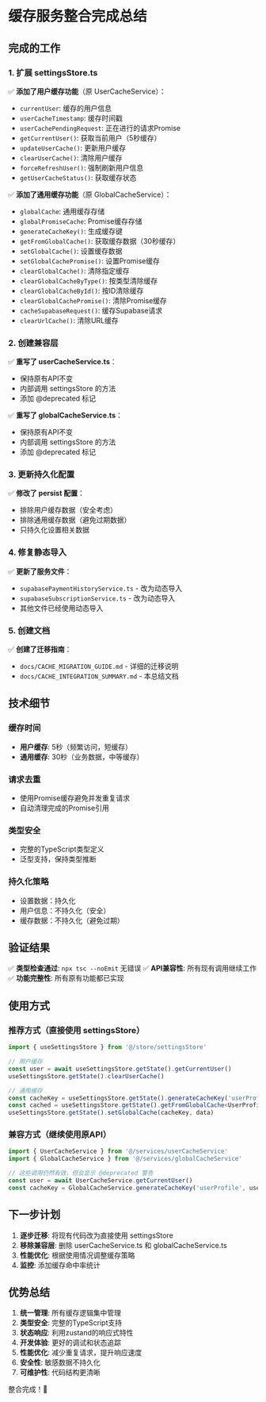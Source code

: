 # 缓存服务整合完成总结

## 完成的工作

### 1. 扩展 settingsStore.ts

✅ **添加了用户缓存功能**（原 UserCacheService）：
- `currentUser`: 缓存的用户信息
- `userCacheTimestamp`: 缓存时间戳
- `userCachePendingRequest`: 正在进行的请求Promise
- `getCurrentUser()`: 获取当前用户（5秒缓存）
- `updateUserCache()`: 更新用户缓存
- `clearUserCache()`: 清除用户缓存
- `forceRefreshUser()`: 强制刷新用户信息
- `getUserCacheStatus()`: 获取缓存状态

✅ **添加了通用缓存功能**（原 GlobalCacheService）：
- `globalCache`: 通用缓存存储
- `globalPromiseCache`: Promise缓存存储
- `generateCacheKey()`: 生成缓存键
- `getFromGlobalCache()`: 获取缓存数据（30秒缓存）
- `setGlobalCache()`: 设置缓存数据
- `setGlobalCachePromise()`: 设置Promise缓存
- `clearGlobalCache()`: 清除指定缓存
- `clearGlobalCacheByType()`: 按类型清除缓存
- `clearGlobalCacheById()`: 按ID清除缓存
- `clearGlobalCachePromise()`: 清除Promise缓存
- `cacheSupabaseRequest()`: 缓存Supabase请求
- `clearUrlCache()`: 清除URL缓存

### 2. 创建兼容层

✅ **重写了 userCacheService.ts**：
- 保持原有API不变
- 内部调用 settingsStore 的方法
- 添加 @deprecated 标记

✅ **重写了 globalCacheService.ts**：
- 保持原有API不变
- 内部调用 settingsStore 的方法
- 添加 @deprecated 标记

### 3. 更新持久化配置

✅ **修改了 persist 配置**：
- 排除用户缓存数据（安全考虑）
- 排除通用缓存数据（避免过期数据）
- 只持久化设置相关数据

### 4. 修复静态导入

✅ **更新了服务文件**：
- `supabasePaymentHistoryService.ts` - 改为动态导入
- `supabaseSubscriptionService.ts` - 改为动态导入
- 其他文件已经使用动态导入

### 5. 创建文档

✅ **创建了迁移指南**：
- `docs/CACHE_MIGRATION_GUIDE.md` - 详细的迁移说明
- `docs/CACHE_INTEGRATION_SUMMARY.md` - 本总结文档

## 技术细节

### 缓存时间
- **用户缓存**: 5秒（频繁访问，短缓存）
- **通用缓存**: 30秒（业务数据，中等缓存）

### 请求去重
- 使用Promise缓存避免并发重复请求
- 自动清理完成的Promise引用

### 类型安全
- 完整的TypeScript类型定义
- 泛型支持，保持类型推断

### 持久化策略
- 设置数据：持久化
- 用户信息：不持久化（安全）
- 缓存数据：不持久化（避免过期）

## 验证结果

✅ **类型检查通过**: `npx tsc --noEmit` 无错误
✅ **API兼容性**: 所有现有调用继续工作
✅ **功能完整性**: 所有原有功能都已实现

## 使用方式

### 推荐方式（直接使用 settingsStore）

```typescript
import { useSettingsStore } from '@/store/settingsStore'

// 用户缓存
const user = await useSettingsStore.getState().getCurrentUser()
useSettingsStore.getState().clearUserCache()

// 通用缓存
const cacheKey = useSettingsStore.getState().generateCacheKey('userProfile', userId)
const cached = useSettingsStore.getState().getFromGlobalCache<UserProfile>(cacheKey)
useSettingsStore.getState().setGlobalCache(cacheKey, data)
```

### 兼容方式（继续使用原API）

```typescript
import { UserCacheService } from '@/services/userCacheService'
import { GlobalCacheService } from '@/services/globalCacheService'

// 这些调用仍然有效，但会显示 @deprecated 警告
const user = await UserCacheService.getCurrentUser()
const cacheKey = GlobalCacheService.generateCacheKey('userProfile', userId)
```

## 下一步计划

1. **逐步迁移**: 将现有代码改为直接使用 settingsStore
2. **移除兼容层**: 删除 userCacheService.ts 和 globalCacheService.ts
3. **性能优化**: 根据使用情况调整缓存策略
4. **监控**: 添加缓存命中率统计

## 优势总结

1. **统一管理**: 所有缓存逻辑集中管理
2. **类型安全**: 完整的TypeScript支持
3. **状态响应**: 利用zustand的响应式特性
4. **开发体验**: 更好的调试和状态追踪
5. **性能优化**: 减少重复请求，提升响应速度
6. **安全性**: 敏感数据不持久化
7. **可维护性**: 代码结构更清晰

整合完成！🎉